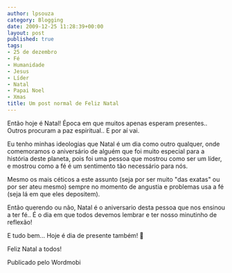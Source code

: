 ```yaml
---
author: lpsouza
category: Blogging
date: 2009-12-25 11:28:39+00:00
layout: post
published: true
tags:
- 25 de dezembro
- Fé
- Humanidade
- Jesus
- Líder
- Natal
- Papai Noel
- Xmas
title: Um post normal de Feliz Natal
---
```


Então hoje é Natal! Época em que muitos apenas esperam presentes.. Outros procuram a paz espiritual.. E por aí vai.

Eu tenho minhas ideologias que Natal é um dia como outro qualquer, onde comemoramos o aniversário de alguém que foi muito especial para a história deste planeta, pois foi uma pessoa que mostrou como ser um líder, e mostrou como a fé é um sentimento tão necessário para nós.

Mesmo os mais céticos a este assunto (seja por ser muito "das exatas" ou por ser ateu mesmo) sempre no momento de angustia e problemas usa a fé (seja lá em que eles depositem).

Então querendo ou não, Natal é o aniversario desta pessoa que nos ensinou a ter fé.. É o dia em que todos devemos lembrar e ter nosso minutinho de reflexão!

E tudo bem... Hoje é dia de presente também! 🙂

Feliz Natal a todos!

Publicado pelo Wordmobi
